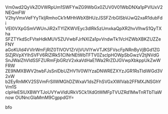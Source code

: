 Vm0wd2QyVkZOVWRpUm1SWFYwZG9WbGx0ZUV0V01WbDNXa1pPVlUxV2NEQmFW
V2hyVmxVeFYyTkljRmhoCk1rMHhWbXBHUzJSSFZrbGlSbVJwQ2xaR1dubFdi
VEI0VXpGSmVWUnJiR2xTYlZKWVEyc3dlRk5zUmxkaQpXR2hvVlhwS1QyTXha
SFZTYkdScFVteHdkMUV5ZUVwbFJrNXlZa1pvVndwTk1VcHZWbXBKZUZZeFNY
aGoKUld4VVlrWmFjRlZ0TlVOV1ZrVjVUVlYwVTJKSFVscFpNRnByVjBGd1ZG
SlZjRVpXYlhSVFV6RlZlRk51ClNrNEtWbTFTV0ZsclpHOWpSbGwzV2tjNVdG
SnJWalZhVldSSFZURmFjbGRzV2xkaVdHaE1Wa2RrZDJGVwpXbkppUkZwWFRW
ZE9NMXBWV2twbFJsSnlDbUZHV1V0WlYzaDNWREZXYzJGR1RsTldiWGd3V2xW
b2EyRnMKV25SVmFrSllWMGhDZWxaV1dsZFhSVGxXWlVab2FFMXJNSGhYVm1S
clpHeE5lUXBWYTJoUVYwVldURkV5Ck1XdGtWMFpTVUZRd1MwTnRTbTlaWnow
OUNncGlaMmM9CgppdGY=

bfo